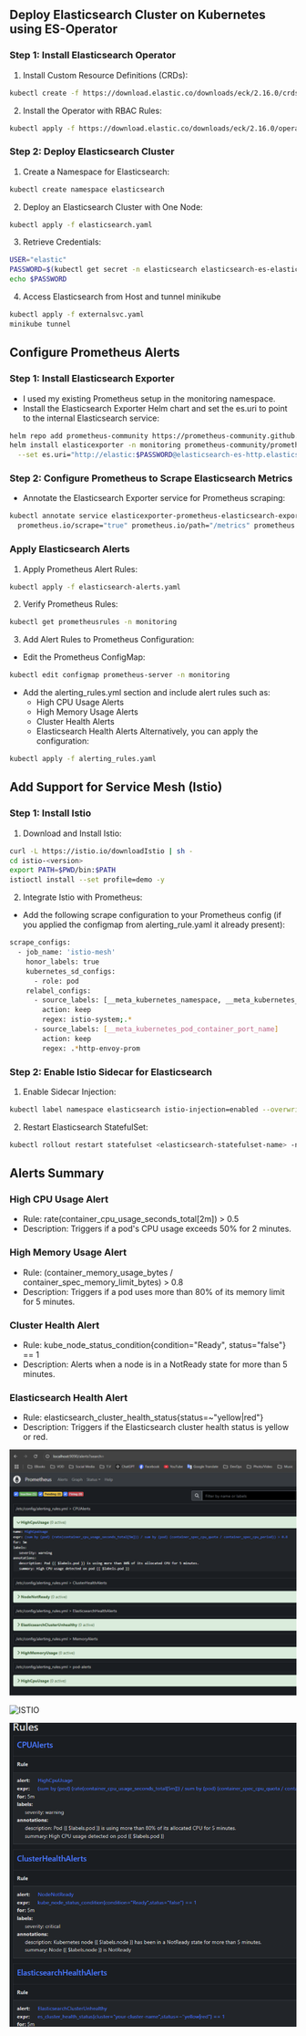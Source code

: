 ## Deploy Elasticsearch Cluster on Kubernetes using ES-Operator

### Step 1: Install Elasticsearch Operator

1. Install Custom Resource Definitions (CRDs):
```sh
kubectl create -f https://download.elastic.co/downloads/eck/2.16.0/crds.yaml
```
2. Install the Operator with RBAC Rules:
```sh
kubectl apply -f https://download.elastic.co/downloads/eck/2.16.0/operator.yaml
```

### Step 2: Deploy Elasticsearch Cluster

1. Create a Namespace for Elasticsearch:
```sh
kubectl create namespace elasticsearch
```
2. Deploy an Elasticsearch Cluster with One Node:
```sh
kubectl apply -f elasticsearch.yaml
```
3. Retrieve Credentials:
```sh
USER="elastic"
PASSWORD=$(kubectl get secret -n elasticsearch elasticsearch-es-elastic-user -o go-template='{{.data.elastic | base64decode}}')
echo $PASSWORD
```
4. Access Elasticsearch from Host and tunnel minikube 
```sh
kubectl apply -f externalsvc.yaml
minikube tunnel
```

## Configure Prometheus Alerts
### Step 1: Install Elasticsearch Exporter
* I used my existing Prometheus setup in the monitoring namespace.
* Install the Elasticsearch Exporter Helm chart and set the es.uri to point to the internal Elasticsearch service:

```sh
helm repo add prometheus-community https://prometheus-community.github.io/helm-charts
helm install elasticexporter -n monitoring prometheus-community/prometheus-elasticsearch-exporter \
  --set es.uri="http://elastic:$PASSWORD@elasticsearch-es-http.elasticsearch.svc.cluster.local:9200"
```

### Step 2: Configure Prometheus to Scrape Elasticsearch Metrics

* Annotate the Elasticsearch Exporter service for Prometheus scraping:

```sh
kubectl annotate service elasticexporter-prometheus-elasticsearch-exporter -n monitoring \
  prometheus.io/scrape="true" prometheus.io/path="/metrics" prometheus.io/port="9108"
```
### Apply Elasticsearch Alerts

1. Apply Prometheus Alert Rules:
```sh
kubectl apply -f elasticsearch-alerts.yaml
```
2. Verify Prometheus Rules:
```sh
kubectl get prometheusrules -n monitoring
```
3. Add Alert Rules to Prometheus Configuration:
* Edit the Prometheus ConfigMap:
```sh
kubectl edit configmap prometheus-server -n monitoring
```
* Add the alerting_rules.yml section and include alert rules such as:
    * High CPU Usage Alerts
    * High Memory Usage Alerts
    * Cluster Health Alerts
    * Elasticsearch Health Alerts
Alternatively, you can apply the configuration:
```sh
kubectl apply -f alerting_rules.yaml
```

## Add Support for Service Mesh (Istio)
### Step 1: Install Istio
1. Download and Install Istio:
```sh
curl -L https://istio.io/downloadIstio | sh -
cd istio-<version>
export PATH=$PWD/bin:$PATH
istioctl install --set profile=demo -y
```
2. Integrate Istio with Prometheus:
* Add the following scrape configuration to your Prometheus config (if you applied the configmap from alerting_rule.yaml it already present):

```sh
scrape_configs:
  - job_name: 'istio-mesh'
    honor_labels: true
    kubernetes_sd_configs:
      - role: pod
    relabel_configs:
      - source_labels: [__meta_kubernetes_namespace, __meta_kubernetes_pod_label_istio]
        action: keep
        regex: istio-system;.*
      - source_labels: [__meta_kubernetes_pod_container_port_name]
        action: keep
        regex: .*http-envoy-prom
```

### Step 2: Enable Istio Sidecar for Elasticsearch
1. Enable Sidecar Injection:
```sh
kubectl label namespace elasticsearch istio-injection=enabled --overwrite
```
2. Restart Elasticsearch StatefulSet:
```sh
kubectl rollout restart statefulset <elasticsearch-statefulset-name> -n elasticsearch
```

## Alerts Summary
### High CPU Usage Alert
* Rule: rate(container_cpu_usage_seconds_total[2m]) > 0.5
* Description: Triggers if a pod's CPU usage exceeds 50% for 2 minutes.

### High Memory Usage Alert
* Rule: (container_memory_usage_bytes / container_spec_memory_limit_bytes) > 0.8
* Description: Triggers if a pod uses more than 80% of its memory limit for 5 minutes.

### Cluster Health Alert
* Rule: kube_node_status_condition{condition="Ready", status="false"} == 1
* Description: Alerts when a node is in a NotReady state for more than 5 minutes.

### Elasticsearch Health Alert
* Rule: elasticsearch_cluster_health_status{status=~"yellow|red"}
* Description: Triggers if the Elasticsearch cluster health status is yellow or red.

![Elasticsearch](./img/alerts.png)

![ISTIO](./img/isto.png)

![Rules](./img/rules.png)
